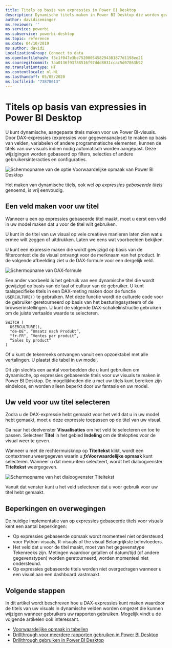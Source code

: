 ```yaml
---
title: Titels op basis van expressies in Power BI Desktop
description: Dynamische titels maken in Power BI Desktop die worden gewijzigd op basis van programmatische expressies, met behulp van voorwaardelijke programmatische opmaak
author: davidiseminger
ms.reviewer: ''
ms.service: powerbi
ms.subservice: powerbi-desktop
ms.topic: reference
ms.date: 04/10/2019
ms.author: davidi
LocalizationGroup: Connect to data
ms.openlocfilehash: f3c1f047e3be7520005458294381877d1198ee21
ms.sourcegitcommit: 7aa0136f93f88516f97ddd8031ccac5d07863b92
ms.translationtype: HT
ms.contentlocale: nl-NL
ms.lasthandoff: 05/05/2020
ms.locfileid: "73878613"
---
```

# <a name="expression-based-titles-in-power-bi-desktop"></a>Titels op basis van expressies in Power BI Desktop

U kunt dynamische, aangepaste titels maken voor uw Power BI-visuals. Door DAX-expressies (expressies voor gegevensanalyse) te maken op basis van velden, variabelen of andere programmatische elementen, kunnen de titels van uw visuals indien nodig automatisch worden aangepast. Deze wijzigingen worden gebaseerd op filters, selecties of andere gebruikersinteracties en configuraties.

![Schermopname van de optie Voorwaardelijke opmaak van Power BI Desktop](media/desktop-conditional-formatting-visual-titles/expression-based-title-01.png)

Het maken van dynamische titels, ook wel *op expressies gebaseerde titels* genoemd, is vrij eenvoudig. 

## <a name="create-a-field-for-your-title"></a>Een veld maken voor uw titel

Wanneer u een op expressies gebaseerde titel maakt, moet u eerst een veld in uw model maken dat u voor de titel wilt gebruiken. 

U kunt in de titel van uw visual op vele creatieve manieren laten zien wat u ermee wilt zeggen of uitdrukken. Laten we eens wat voorbeelden bekijken.

U kunt een expressie maken die wordt gewijzigd op basis van de filtercontext die de visual ontvangt voor de merknaam van het product. In de volgende afbeelding ziet u de DAX-formule voor een dergelijk veld.

![Schermopname van DAX-formule](media/desktop-conditional-formatting-visual-titles/expression-based-title-02.png)

Een ander voorbeeld is het gebruik van een dynamische titel die wordt gewijzigd op basis van de taal of cultuur van de gebruiker. U kunt taalspecifieke titels in een DAX-meting maken door de functie `USERCULTURE()` te gebruiken. Met deze functie wordt de culturele code voor de gebruiker geretourneerd op basis van het besturingssysteem of de browserinstellingen. U kunt de volgende DAX-schakelinstructie gebruiken om de juiste vertaalde waarde te selecteren. 

```
SWITCH (
  USERCULTURE(),
  "de-DE", “Umsatz nach Produkt”,
  "fr-FR", “Ventes par produit”,
  “Sales by product”
)
```

Of u kunt de tekenreeks ontvangen vanuit een opzoektabel met alle vertalingen. U plaatst die tabel in uw model. 

Dit zijn slechts een aantal voorbeelden die u kunt gebruiken om dynamische, op expressies gebaseerde titels voor uw visuals te maken in Power BI Desktop. De mogelijkheden die u met uw titels kunt bereiken zijn eindeloos, en worden alleen beperkt door uw fantasie en uw model.


## <a name="select-your-field-for-your-title"></a>Uw veld voor uw titel selecteren

Zodra u de DAX-expressie hebt gemaakt voor het veld dat u in uw model hebt gemaakt, moet u deze expressie toepassen op de titel van uw visual.

Ga naar het deelvenster **Visualisaties** om het veld te selecteren en toe te passen. Selecteer **Titel** in het gebied **Indeling** om de titelopties voor de visual weer te geven. 

Wanneer u met de rechtermuisknop op **Titeltekst** klikt, wordt een contextmenu weergegeven waarin u **<em>fx</em>Voorwaardelijke opmaak** kunt selecteren. Wanneer u dat menu-item selecteert, wordt het dialoogvenster **Titeltekst** weergegeven. 

![Schermopname van het dialoogvenster Titeltekst](media/desktop-conditional-formatting-visual-titles/expression-based-title-02b.png)

Vanuit dat venster kunt u het veld selecteren dat u voor gebruik voor uw titel hebt gemaakt.

## <a name="limitations-and-considerations"></a>Beperkingen en overwegingen

De huidige implementatie van op expressies gebaseerde titels voor visuals kent een aantal beperkingen:

* Op expressies gebaseerde opmaak wordt momenteel niet ondersteund voor Python-visuals, R-visuals of the visual Belangrijkste beïnvloeders.
* Het veld dat u voor de titel maakt, moet van het gegevenstype Tekenreeks zijn. Metingen waardoor getallen of datum/tijd (of andere gegevenstypen) worden geretourneerd, worden momenteel niet ondersteund.
* Op expressies gebaseerde titels worden niet overgedragen wanneer u een visual aan een dashboard vastmaakt.

## <a name="next-steps"></a>Volgende stappen

In dit artikel wordt beschreven hoe u DAX-expressies kunt maken waardoor de titels van uw visuals in dynamische velden worden omgezet die kunnen wijzigen wanneer gebruikers uw rapporten gebruiken. Mogelijk vindt u de volgende artikelen ook interessant.

* [Voorwaardelijke opmaak in tabellen](desktop-conditional-table-formatting.md)
* [Drillthrough voor meerdere rapporten gebruiken in Power BI Desktop](desktop-cross-report-drill-through.md)
* [Drillthrough gebruiken in Power BI Desktop](desktop-drillthrough.md)
